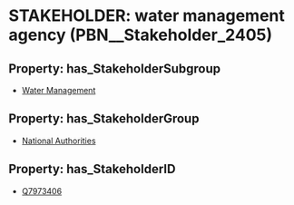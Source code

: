 # STAKEHOLDER: __water management agency__ (PBN__Stakeholder_2405)

## Property: has_StakeholderSubgroup

* [Water Management](PBN__StakeholderSubgroup_117)

## Property: has_StakeholderGroup

* [National Authorities](PBN__StakeholderGroup_7)

## Property: has_StakeholderID

* [Q7973406](Q7973406)

